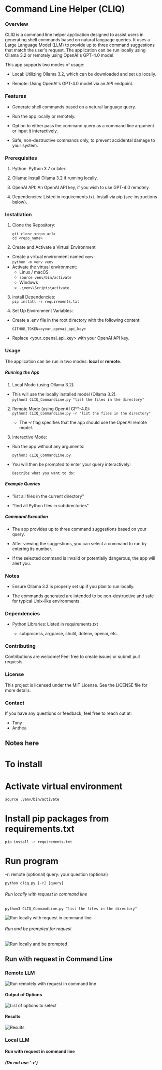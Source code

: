 # Command Line Helper (CLIQ)

### Overview

CLIQ is a command line helper application designed to assist users in generating shell commands based on natural language queries. It uses a Large Language Model (LLM) to provide up to three command suggestions that match the user's request. The application can be run locally using Ollama 3.2 or remotely using OpenAI's GPT-4.0 model.

This app supports two modes of usage:

- Local: Utilizing Ollama 3.2, which can be downloaded and set up locally.

- Remote: Using OpenAI's GPT-4.0 model via an API endpoint.

### Features

- Generate shell commands based on a natural language query.

- Run the app locally or remotely.

- Option to either pass the command query as a command line argument or input it interactively.

- Safe, non-destructive commands only, to prevent accidental damage to your system.

### Prerequisites

1. Python: Python 3.7 or later.

2. Ollama: Install Ollama 3.2 if running locally.

3. OpenAI API: An OpenAI API key, if you wish to use GPT-4.0 remotely.

4. Dependencies: Listed in requirements.txt. Install via pip (see instructions below).

### Installation

1. Clone the Repository:

    `git clone <repo_url>` </br>
    `cd <repo_name>`

2. Create and Activate a Virtual Environment
- Create a virtual environment named `venv`: <br>
    `python -m venv venv`
- Activate the virtual environment:
  - Linux / macOS
  - `source venv/bin/activate`
  - Windows
  - `.\venv\Scripts\activate`

3. Install Dependencies: <br>
    `pip install -r requirements.txt`

4. Set Up Environment Variables:

- Create a .env file in the root directory with the following content:

    `GITHUB_TOKEN=<your_openai_api_key>`

- Replace <your_openai_api_key> with your OpenAI API key.

### Usage

The application can be run in two modes: **local** or **remote**.

##### Running the App

1. Local Mode (using Ollama 3.2):

- This will use the locally installed model (Ollama 3.2).</br>
     `python3 CLIQ_CommandLine.py "list the files in the directory"`

2. Remote Mode (using OpenAI GPT-4.0):</br>
    `python3 CLIQ_CommandLine.py -r "list the files in the directory"`

   - The -r flag specifies that the app should use the OpenAI remote model.

3. Interactive Mode:

- Run the app without any arguments:

    `python3 CLIQ_CommandLine.py`

- You will then be prompted to enter your query interactively:

    `Describe what you want to do:`

##### Example Queries

- "list all files in the current directory"

- "find all Python files in subdirectories"

##### Command Execution

- The app provides up to three command suggestions based on your query.

- After viewing the suggestions, you can select a command to run by entering its number.

- If the selected command is invalid or potentially dangerous, the app will alert you.

### Notes

- Ensure Ollama 3.2 is properly set up if you plan to run locally.

- The commands generated are intended to be non-destructive and safe for typical Unix-like environments.

### Dependencies

- Python Libraries: Listed in requirements.txt
  
  - subprocess, argparse, shutil, dotenv, openai, etc.

### Contributing

Contributions are welcome! Feel free to create issues or submit pull requests.

### License

This project is licensed under the MIT License. See the LICENSE file for more details.

### Contact

If you have any questions or feedback, feel free to reach out at:
- Tony
- Anthea


 
 
 
 
 
 
 ## Notes here

# To install

# Activate virtual environment
`source .venv/bin/activate`

# Install pip packages from requirements.txt
`pip install -r requirements.txt`

# Run program
-r: remote (optional)
query: your question (optional)
```
python cliq.py [-r] [query]
```
###### Run locally with request in command line
`python3 CLIQ_CommandLine.py "list the files in the directory"`

![Run locally with request in command line](./ScreenCaps/Run_Locally.png)
</br>

###### Run and be prompted for request
![Run locally and be prompted](./ScreenCaps/Run_Local_No_Request.png)
</br>

## Run with request in Command Line
### Remote LLM
![Run remotely with request in command line](./ScreenCaps/Run_Question_In_CLI.png)
</br>
#### Output of Options

![List of options to select](./ScreenCaps/Options.png)

#### Results

![Results](./ScreenCaps/Select_and_Results.png)


### Local LLM
#### Run with request in command line
##### (Do not use '-r')
